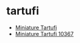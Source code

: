 # tartufi

 * [Miniature Tartufi](../../index/m/miniature-tartufi-10367.json)
 * [Miniature Tartufi 10367](../../index/m/miniature-tartufi-10367.json)
